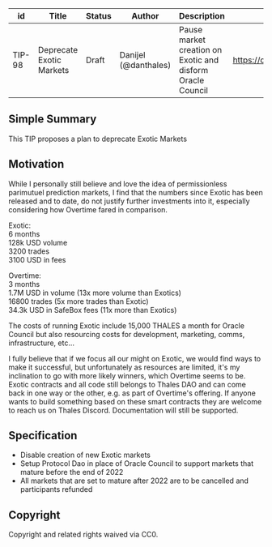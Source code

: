 | id | Title | Status | Author | Description | Discussions to | Created |
| ----------- | ----------- | ----------- | ----------- | ----------- | ----------- | ----------- |
| TIP-98 | Deprecate Exotic Markets  | Draft | Danijel (@danthales)| Pause market creation on Exotic and disform Oracle Council  | https://discord.gg/rPpPcMXSeU | 2022-10-20
 
## Simple Summary
 
This TIP proposes a plan to deprecate Exotic Markets 
 

## Motivation
 
While I personally still believe and love the idea of permissionless parimutuel prediction markets, I find that the numbers since Exotic has been released and to date, do not justify further investments into it, especially considering how Overtime fared in comparison.  

Exotic:  
6 months  
128k USD volume  
3200 trades  
3100 USD in fees  

Overtime:  
3 months  
1.7M USD in volume (13x more volume than Exotics)  
16800 trades (5x more trades than Exotic)  
34.3k USD in SafeBox fees (11x more than Exotics)  

The costs of running Exotic include 15,000 THALES a month for Oracle Council but also resourcing costs for development, marketing, comms, infrastructure, etc...    

I fully believe that if we focus all our might on Exotic, we would find ways to make it successful, but unfortunately as resources are limited, it's my inclination to go with more likely winners, which Overtime seems to be.    
Exotic contracts and all code still belongs to Thales DAO and can come back in one way or the other, e.g. as part of Overtime's offering. If anyone wants to build something based on these smart contracts they are welcome to reach us on Thales Discord. Documentation will still be supported.        

## Specification
- Disable creation of new Exotic markets
- Setup Protocol Dao in place of Oracle Council to support markets that mature before the end of 2022  
- All markets that are set to mature after 2022 are to be cancelled and participants refunded

## Copyright
 
Copyright and related rights waived via CC0.


